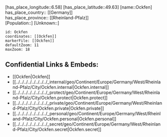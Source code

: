 ﻿---
location: [49.63,6.58] 
mapzoom: [7,12] 
mapmarker: city 
type: City
tags:
- geo/City


SpocWebEntityId: 33057
isDeleted: false
confidential: public

---
[has_place_longitude::6.58] 
[has_place_latitude::49.63] 
[name::Ockfen] 
has_place_country:: [[Germany]]  
has_place_province:: [[Rheinland-Pfalz]]  
[Population::] 
[Unknown::] 


```leaflet
id: Ockfen
coordinates: [[Ockfen]] 
markerFile: [[Ockfen]] 
defaultZoom: 11 
maxZoom: 18
```


## Confidential Links & Embeds: 
- [[Ockfen|Ockfen]]  
- [[../../../../../../../../_internal/geo/Continent/Europe/Germany/West/Rheinland-Pfalz/City/Ockfen.internal|Ockfen.internal]] 
- [[../../../../../../../../_protect/geo/Continent/Europe/Germany/West/Rheinland-Pfalz/City/Ockfen.protect|Ockfen.protect]] 
- [[../../../../../../../../_private/geo/Continent/Europe/Germany/West/Rheinland-Pfalz/City/Ockfen.private|Ockfen.private]] 
- [[../../../../../../../../_personal/geo/Continent/Europe/Germany/West/Rheinland-Pfalz/City/Ockfen.personal|Ockfen.personal]] 
- [[../../../../../../../../_secret/geo/Continent/Europe/Germany/West/Rheinland-Pfalz/City/Ockfen.secret|Ockfen.secret]] 
